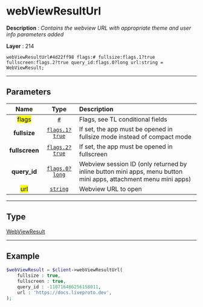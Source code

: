 # webViewResultUrl

**Description** : *Contains the webview URL with appropriate theme and user info parameters added*

**Layer** : 214

```tl
webViewResultUrl#4d22ff98 flags:# fullsize:flags.1?true fullscreen:flags.2?true query_id:flags.0?long url:string = WebViewResult;
```

---

## Parameters

| Name | Type | Description |
| :---: | :---: | :--- |
| <mark>flags</mark> | [`#`](type/#) | Flags, see TL conditional fields |
| **fullsize** | [`flags.1?true`](type/true) | If set, the app must be opened in fullsize mode instead of compact mode |
| **fullscreen** | [`flags.2?true`](type/true) | If set, the app must be opened in fullscreen |
| **query_id** | [`flags.0?long`](type/long) | Webview session ID (only returned by inline button mini apps, menu button mini apps, attachment menu mini apps) |
| <mark>url</mark> | [`string`](type/string) | Webview URL to open |

---

## Type

[WebViewResult](type/WebViewResult)

---

## Example

```php
$webViewResult = $client->webViewResultUrl(
	fullsize : true,
	fullscreen : true,
	query_id : -110716486256158011,
	url : 'https://docs.liveproto.dev',
);
```